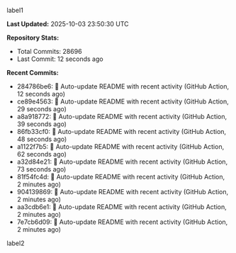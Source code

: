 
label1 
<!-- ACTIVITY_START -->
**Last Updated:** 2025-10-03 23:50:30 UTC

**Repository Stats:**
- Total Commits: 28696
- Last Commit: 12 seconds ago

**Recent Commits:**
- 284786be6: 🤖 Auto-update README with recent activity (GitHub Action, 12 seconds ago)
- ce89e4563: 🤖 Auto-update README with recent activity (GitHub Action, 29 seconds ago)
- a8a918772: 🤖 Auto-update README with recent activity (GitHub Action, 39 seconds ago)
- 86fb33cf0: 🤖 Auto-update README with recent activity (GitHub Action, 48 seconds ago)
- a1122f7b5: 🤖 Auto-update README with recent activity (GitHub Action, 62 seconds ago)
- a32d84e21: 🤖 Auto-update README with recent activity (GitHub Action, 73 seconds ago)
- 81f54fc4d: 🤖 Auto-update README with recent activity (GitHub Action, 2 minutes ago)
- 904139869: 🤖 Auto-update README with recent activity (GitHub Action, 2 minutes ago)
- aa3cdb6e1: 🤖 Auto-update README with recent activity (GitHub Action, 2 minutes ago)
- 7e7cb6d09: 🤖 Auto-update README with recent activity (GitHub Action, 2 minutes ago)
<!-- ACTIVITY_END -->

label2
